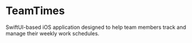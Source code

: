 # TeamTimes
SwiftUI-based iOS application designed to help team members track and manage their weekly work schedules.
